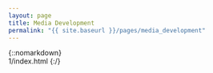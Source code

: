 ```yaml
---
layout: page
title: Media Development
permalink: "{{ site.baseurl }}/pages/media_development"
---
```

{::nomarkdown}  
1/index.html
{:/}  

